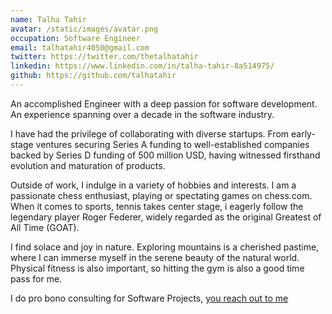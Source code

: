 ```yaml
---
name: Talha Tahir
avatar: /static/images/avatar.png
occupation: Software Engineer
email: talhatahir4050@gmail.com
twitter: https://twitter.com/thetalhatahir
linkedin: https://www.linkedin.com/in/talha-tahir-8a514975/
github: https://github.com/talhatahir
---
```


An accomplished Engineer with a deep passion for software development. An experience spanning over a decade in the software industry.

I have had the privilege of collaborating with diverse startups. From early-stage ventures securing Series A funding to well-established companies backed by Series D funding of 500 million USD, having witnessed firsthand evolution and maturation of products.

Outside of work, I indulge in a variety of hobbies and interests. I am a passionate chess enthusiast, playing or spectating games on chess.com. When it comes to sports, tennis takes center stage, i eagerly follow the legendary player Roger Federer, widely regarded as the original Greatest of All Time (GOAT).

I find solace and joy in nature. Exploring mountains is a cherished pastime, where I can immerse myself in the serene beauty of the natural world. Physical fitness is also important, so hitting the gym is also a good time pass for me.

I do pro bono consulting for Software Projects, [you reach out to me](https://forms.gle/uoanBhUu2ubAkJyv5)
